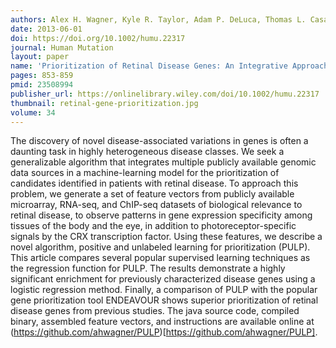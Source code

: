 ```yaml
---
authors: Alex H. Wagner, Kyle R. Taylor, Adam P. DeLuca, Thomas L. Casavant, Robert F. Mullins, Edwin M. Stone, Todd E. Scheetz, Terry A. Braun
date: 2013-06-01
doi: https://doi.org/10.1002/humu.22317
journal: Human Mutation
layout: paper
name: 'Prioritization of Retinal Disease Genes: An Integrative Approach'
pages: 853-859
pmid: 23508994
publisher_url: https://onlinelibrary.wiley.com/doi/10.1002/humu.22317
thumbnail: retinal-gene-prioritization.jpg
volume: 34
---
```

The discovery of novel disease-associated variations in genes is often a daunting task in highly heterogeneous disease classes. We seek a generalizable algorithm that integrates multiple publicly available genomic data sources in a machine-learning model for the prioritization of candidates identified in patients with retinal disease. To approach this problem, we generate a set of feature vectors from publicly available microarray, RNA-seq, and ChIP-seq datasets of biological relevance to retinal disease, to observe patterns in gene expression specificity among tissues of the body and the eye, in addition to photoreceptor-specific signals by the CRX transcription factor. Using these features, we describe a novel algorithm, positive and unlabeled learning for prioritization (PULP). This article compares several popular supervised learning techniques as the regression function for PULP. The results demonstrate a highly significant enrichment for previously characterized disease genes using a logistic regression method. Finally, a comparison of PULP with the popular gene prioritization tool ENDEAVOUR shows superior prioritization of retinal disease genes from previous studies. The java source code, compiled binary, assembled feature vectors, and instructions are available online at (https://github.com/ahwagner/PULP)[https://github.com/ahwagner/PULP].

